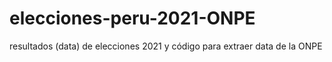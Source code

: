 # elecciones-peru-2021-ONPE
resultados (data) de elecciones 2021 y código para extraer data de la ONPE
